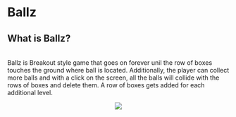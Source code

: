 # Ballz

## What is Ballz?
<br/> Ballz is Breakout style game that goes on forever unil the row of boxes touches the ground where ball is located. Additionally, the player can collect more balls and with a click on the screen, all the balls will collide with the rows of boxes and delete them. A row of boxes gets added for each additional level. <br/> 
<p align="center">
  <img  src="https://is3-ssl.mzstatic.com/image/thumb/Purple111/v4/38/e0/de/38e0ded6-96be-9593-830c-3e5a11dcc44c/pr_source.png/300x0w.png">
</p>


